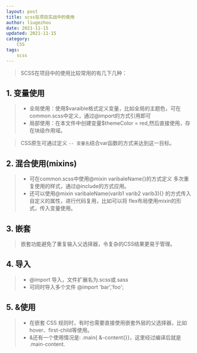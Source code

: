 ```yaml
---
layout: post
title: scss在项目实战中的使用
author: liugezhou
date: 2021-11-15
updated: 2021-11-15
category: 
    CSS
tags:
    scss
---
```

> SCSS在项目中的使用比较常用的有几下几种：

## 1. 变量使用
> - 全局使用：使用$varaible格式定义变量，比如全局的主题色，可在common.scss中定义，通过@import的方式引用即可
> - 局部使用：在本文件中创建变量$themeColor = red,然后直接使用，存在块级作用域。

> CSS原生可通过定义	`-- 变量名`结合var函数的方式来达到这一目标。

## 2. 混合使用(mixins)
> - 可在common.scss中使用@mixin varibaleName{}的方式定义 多次重复使用的样式，通过@include的方式应用。 
> - 还可以使用@mixin varibaleName(varib1 varib2 varib3){} 的方式传入自定义的属性，进行代码复用，比如可以将 flex布局使用mixin的形式，传入变量使用。

## 3. 嵌套
> 嵌套功能避免了重复输入父选择器，令复杂的CSS结果更易于管理。

## 4. 导入
> - @import 导入，文件扩展名为.scss或.sass
> - 可同时导入多个文件 @import 'bar','foo';

## 5. &使用
> - 在嵌套 CSS 规则时，有时也需要直接使用嵌套外层的父选择器，比如hover、first-child等使用。
> - &还有一个使用情况是: .main{ &-content{}}，这里经过编译后就是 .main-content.

